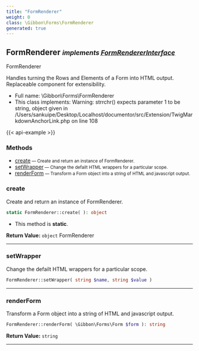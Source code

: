 ```yaml
---
title: "FormRenderer"
weight: 0
class: \Gibbon\Forms\FormRenderer
generated: true
---
```


## FormRenderer <small><i>implements <abbr title="\Gibbon\Forms\FormRendererInterface">FormRendererInterface</abbr></i></small>

FormRenderer

Handles turning the Rows and Elements of a Form into HTML output. Replaceable component for extensibility.

* Full name: \Gibbon\Forms\FormRenderer
* This class implements: 
Warning: strrchr() expects parameter 1 to be string, object given in /Users/sankuipe/Desktop/Localhost/documentor/src/Extension/TwigMarkdownAnchorLink.php on line 108


{{< api-example >}} 



### Methods

- [create](#create)<small> — Create and return an instance of FormRenderer.</small>
- [setWrapper](#setwrapper)<small> — Change the defailt HTML wrappers for a particular scope.</small>
- [renderForm](#renderform)<small> — Transform a Form object into a string of HTML and javascript output.</small>




### create

Create and return an instance of FormRenderer.

```php
static FormRenderer::create( ): object
```



* This method is **static**.


**Return Value:**
`object`  FormRenderer



---

### setWrapper

Change the defailt HTML wrappers for a particular scope.

```php
FormRenderer::setWrapper( string $name, string $value )
```









---

### renderForm

Transform a Form object into a string of HTML and javascript output.

```php
FormRenderer::renderForm( \Gibbon\Forms\Form $form ): string
```






**Return Value:**
`string`  



---

